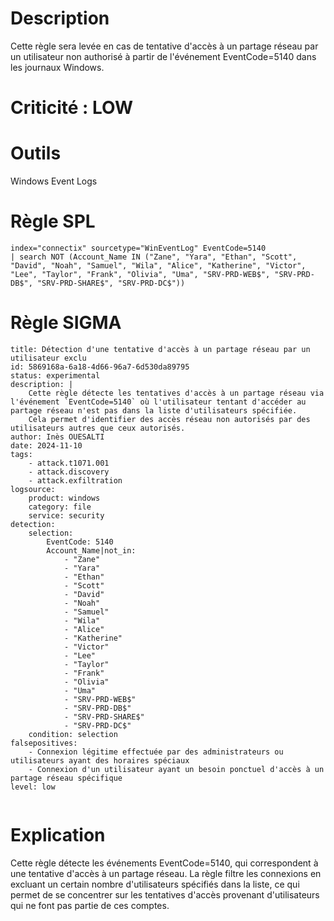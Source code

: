 # Description

Cette règle sera levée en cas de tentative d'accès à un partage réseau par un utilisateur non authorisé à partir de l'événement EventCode=5140 dans les journaux Windows.

# Criticité : **LOW**

# Outils

Windows Event Logs

# Règle SPL

```
index="connectix" sourcetype="WinEventLog" EventCode=5140
| search NOT (Account_Name IN ("Zane", "Yara", "Ethan", "Scott", "David", "Noah", "Samuel", "Wila", "Alice", "Katherine", "Victor", "Lee", "Taylor", "Frank", "Olivia", "Uma", "SRV-PRD-WEB$", "SRV-PRD-DB$", "SRV-PRD-SHARE$", "SRV-PRD-DC$"))

```

# Règle SIGMA

```
title: Détection d'une tentative d'accès à un partage réseau par un utilisateur exclu
id: 5869168a-6a18-4d66-96a7-6d530da89795
status: experimental
description: |
    Cette règle détecte les tentatives d'accès à un partage réseau via l'événement `EventCode=5140` où l'utilisateur tentant d'accéder au partage réseau n'est pas dans la liste d'utilisateurs spécifiée.
    Cela permet d'identifier des accès réseau non autorisés par des utilisateurs autres que ceux autorisés.
author: Inès OUESALTI
date: 2024-11-10
tags:
    - attack.t1071.001
    - attack.discovery
    - attack.exfiltration
logsource:
    product: windows
    category: file
    service: security
detection:
    selection:
        EventCode: 5140
        Account_Name|not_in:
            - "Zane"
            - "Yara"
            - "Ethan"
            - "Scott"
            - "David"
            - "Noah"
            - "Samuel"
            - "Wila"
            - "Alice"
            - "Katherine"
            - "Victor"
            - "Lee"
            - "Taylor"
            - "Frank"
            - "Olivia"
            - "Uma"
            - "SRV-PRD-WEB$"
            - "SRV-PRD-DB$"
            - "SRV-PRD-SHARE$"
            - "SRV-PRD-DC$"
    condition: selection
falsepositives:
    - Connexion légitime effectuée par des administrateurs ou utilisateurs ayant des horaires spéciaux
    - Connexion d'un utilisateur ayant un besoin ponctuel d'accès à un partage réseau spécifique
level: low


```

# Explication
Cette règle détecte les événements EventCode=5140, qui correspondent à une tentative d'accès à un partage réseau. La règle filtre les connexions en excluant un certain nombre d'utilisateurs spécifiés dans la liste, ce qui permet de se concentrer sur les tentatives d'accès provenant d'utilisateurs qui ne font pas partie de ces comptes.
